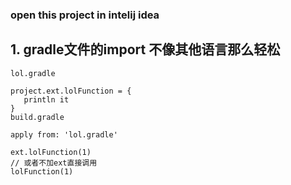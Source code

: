 ### open this project in intelij idea

## 1. gradle文件的import 不像其他语言那么轻松
```agsl
lol.gradle

project.ext.lolFunction = {
   println it
}
build.gradle

apply from: 'lol.gradle'

ext.lolFunction(1)    
// 或者不加ext直接调用
lolFunction(1)                                                             
                                                         
```

